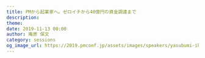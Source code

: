 ```yaml
---
title: PMから起業家へ。ゼロイチから40億円の資金調達まで
description: 
theme: 
date: 2019-11-13 00:00
author: 庵原 保文
category: sessions
og_image_url: https://2019.pmconf.jp/assets/images/speakers/yasubumi-ihara.png
---
```



